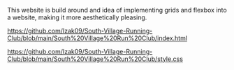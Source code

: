 This website is build around and idea of implementing grids and flexbox into a website, making it more aesthetically pleasing.

https://github.com/Izak09/South-Village-Running-Club/blob/main/South%20Village%20Run%20Club/index.html

https://github.com/Izak09/South-Village-Running-Club/blob/main/South%20Village%20Run%20Club/style.css


